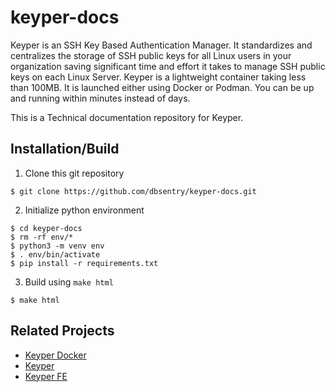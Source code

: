 # keyper-docs
Keyper is an SSH Key Based Authentication Manager. It standardizes and centralizes the storage of SSH public keys for all Linux users in your organization saving significant time and effort it takes to manage SSH public keys on each Linux Server. Keyper is a lightweight container taking less than 100MB. It is launched either using Docker or Podman. You can be up and running within minutes instead of days.

This is a Technical documentation repository for Keyper.

## Installation/Build
1. Clone this git repository
```console
$ git clone https://github.com/dbsentry/keyper-docs.git
```
2. Initialize python environment
```console
$ cd keyper-docs
$ rm -rf env/*
$ python3 -m venv env
$ . env/bin/activate
$ pip install -r requirements.txt
```
3. Build using ```make html```
```console
$ make html
```

## Related Projects
- [Keyper Docker](https://github.com/dbsentry/keyper-docker)
- [Keyper](https://github.com/dbsentry/keyper)
- [Keyper FE](https://github.com/dbsentry/keyper-fe)